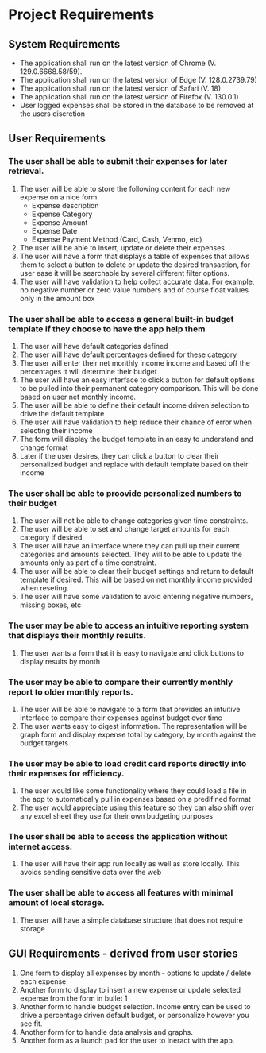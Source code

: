 # Project Requirements

## System Requirements
- The application shall run on the latest version of Chrome (V. 129.0.6668.58/59).
- The application shall run on the latest version of Edge (V. 128.0.2739.79)
- The application shall run on the latest version of Safari (V. 18)
- The application shall run on the latest version of Firefox (V. 130.0.1)
- User logged expenses shall be stored in the database to be removed at the users discretion

## User Requirements

### The user shall be able to submit their expenses for later retrieval.
  1. The user will be able to store the following content for each new expense on a nice form.
     - Expense description
     - Expense Category
     - Expense Amount
     - Expense Date
     - Expense Payment Method (Card, Cash, Venmo, etc)
  2. The user will be able to insert, update or delete their expenses. 
  3. The user will have a form that displays a table of expenses that allows them to select a button to delete or update the desired transaction, for user ease it will be searchable by several different filter options.
  4. The user will have validation to help collect accurate data. For example, no negative number or zero value numbers and of course float values only in the amount box

### The user shall be able to access a general built-in budget template if they choose to have the app help them
  1. The user will have default categories defined
  2. The user will have default percentages defined for these category
  3. The user will enter their net monthly income income and based off the percentages it will determine their budget
  4. The user will have an easy interface to click a button for default options to be pulled into their permanent category comparison. This will be done based on user net monthly income.
  5. The user will be able to define their default income driven selection to drive the default template
  6. The user will have validation to help reduce their chance of error when selecting their income
  7. The form will display the budget template in an easy to understand and change format
  8. Later if the user desires, they can click a button to clear their personalized budget and replace with default template based on their income
  
### The user shall be able to proovide personalized numbers to their budget
  1. The user will not be able to change categories given time constraints.
  2. The user will be able to set and change target amounts for each category if desired.
  3. The user will have an interface where they can pull up their current categories and amounts selected. They will to be able to update the amounts only as part of a time constraint.
  4. The user will be able to clear their budget settings and return to default template if desired. This will be based on net monthly income provided when reseting.
  5. The user will have some validation to avoid entering negative numbers, missing boxes, etc

### The user may be able to access an intuitive reporting system that displays their monthly results.
  1. The user wants a form that it is easy to navigate and click buttons to display results by month

### The user may be able to compare their currently monthly report to older monthly reports.
  1. The user will be able to navigate to a form that provides an intuitive interface to compare their expenses against budget over time
  2. The user wants easy to digest information. The representation will be graph form and display expense total by category, by month against the budget targets

### The user may be able to load credit card reports directly into their expenses for efficiency.
  1. The user would like some functionality where they could load a file in the app to automatically pull in expenses based on a predifined format
  2. The user would appreciate using this feature so they can also shift over any excel sheet they use for their own budgeting purposes

### The user shall be able to access the application without internet access.
  1. The user will have their app run locally as well as store locally. This avoids sending sensitive data over the web

### The user shall be able to access all features with minimal amount of local storage.
  1. The user will have a simple database structure that does not require storage
  
## GUI Requirements - derived from user stories
  1. One form to display all expenses by month - options to update / delete each expense
  2. Another form to display to insert a new expense or update selected expense from the form in bullet 1
  3. Another form to handle budget selection. Income entry can be used to drive a percentage driven default budget, or personalize however you see fit.
  4. Another form for to handle data analysis and graphs.
  5. Another form as a launch pad for the user to ineract with the app.
